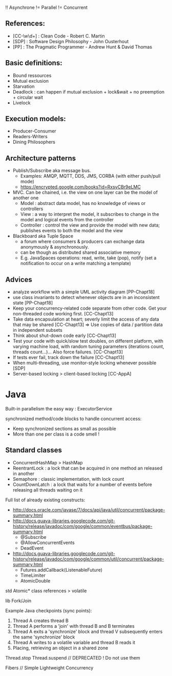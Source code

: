 !! Asynchrone != Parallel != Concurrent

## References:
- [CC-\w\d+] : Clean Code - Robert C. Martin
- [SDP] : Software Design Philosophy - John Ousterhout
- [PP] : The Pragmatic Programmer - Andrew Hunt & David Thomas

## Basic definitions:
- Bound ressources
- Mutual exclusion
- Starvation
- Deadlock : can happen if mutual exclusion + lock&wait + no preemption + circular wait
- Livelock

## Execution models:
- Producer-Consumer
- Readers-Writers
- Dining Philosophers

## Architecture patterns
- Publish/Subscribe aka message bus.
    * Examples: AMQP, MQTT, DDS, JMS, CORBA (with either push/pull mode)
    * https://encrypted.google.com/books?id=RxsyCBr9eLMC
- MVC. Can be chained, i.e. the view on one layer can be the model of another one
    * Model : abstract data model, has no knowledge of views or controllers
    * View : a way to interpret the model, it subscribes to change in the model and logical events from the controller
    * Controller : control the view and provide the model with new data; publishes events to both the model and the view
- Blackboard aka Tuple Space
    * a forum where consumers & producers can exchange data anonymously & asynchronously.
    * can be though as distributed shared associative memory
    * E.g. JavaSpaces operations: read, write, take (pop), notify (set a notification to occur on a write matching a template)

## Advices
- analyze workflow with a simple UML activity diagram [PP-Chapt18]
- use class invariants to detect whenever objects are in an inconsistent state [PP-Chapt18]
- Keep your concurrency-related code separate from other code. Get your non-threaded code working first. [CC-Chapt13]
- Take data encapsulation at heart; severly limit the access of any data that may be shared [CC-Chapt13]
    => Use copies of data / partition data in independent subsets
- Think about shut-down code early [CC-Chapt13]
- Test your code with quick/slow test doubles, on different platform, with varying machine load, with random tuning parameters (iterations count, threads count...)... Also force failures. [CC-Chapt13]
- If tests ever fail, track down the failure [CC-Chapt13]
- When multi-threading, use monitor-style locking whenever possible [SDP]
- Server-based locking > client-based locking [CC-AppA]


# Java
Built-in parallelism the easy way : ExecutorService

synchronized method/code blocks to handle concurrent access:
- Keep synchronized sections as small as possible
- More than one per class is a code smell !

## Standard classes
- ConcurrentHashMap > HashMap
- ReentrantLock : a lock that can be acquired in one method an released in another
- Semaphore : classic implementation, with lock count
- CountDownLatch : a lock that waits for a number of events before releasing all threads waiting on it

Full list of already existing constructs:

- http://docs.oracle.com/javase/7/docs/api/java/util/concurrent/package-summary.html
- http://docs.guava-libraries.googlecode.com/git-history/release/javadoc/com/google/common/eventbus/package-summary.html
    * @Subscribe
    * @AllowConcurrentEvents
    * DeadEvent
- http://docs.guava-libraries.googlecode.com/git-history/release/javadoc/com/google/common/util/concurrent/package-summary.html
    * Futures.addCallback(ListenableFuture)
    * TimeLimiter
    * AtomicDouble

std Atomic* class references > volatile

lib Fork/Join

Example Java checkpoints (sync points):

1. Thread A creates thread B
2. Thread A performs a 'join' with thread B and B terminates
3. Thread A exits a 'synchronize' block and thread V subsequently enters the same 'synchronize' block
4. Thread A writes to a volatile variable and thread B reads it
5. Placing, retrieving an object in a shared zone

Thread.stop Thread.suspend // DEPRECATED ! Do not use them

Fibers // Simple Lightweight Concurrency
